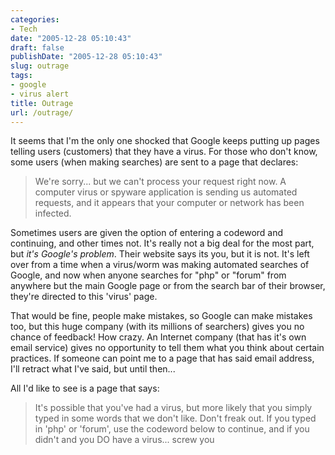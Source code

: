 ```yaml
---
categories:
- Tech
date: "2005-12-28 05:10:43"
draft: false
publishDate: "2005-12-28 05:10:43"
slug: outrage
tags:
- google
- virus alert
title: Outrage
url: /outrage/
---
```

It seems that I'm the only one shocked that Google keeps putting up
pages telling users (customers) that they have a virus. For those who
don't know, some users (when making searches) are sent to a page that
declares:

> We're sorry... but we can't process your request right now. A computer
> virus or spyware application is sending us automated requests, and it
> appears that your computer or network has been infected.

Sometimes users are given the option of entering a codeword and
continuing, and other times not. It's really not a big deal for the most
part, but *it's Google's problem*. Their website says its you, but it is
not. It's left over from a time when a virus/worm was making automated
searches of Google, and now when anyone searches for "php" or "forum"
from anywhere but the main Google page or from the search bar of their
browser, they're directed to this 'virus' page.

That would be fine, people make mistakes, so Google can make mistakes
too, but this huge company (with its millions of searchers) gives you no
chance of feedback! How crazy. An Internet company (that has it's own
email service) gives no opportunity to tell them what you think about
certain practices. If someone can point me to a page that has said email
address, I'll retract what I've said, but until then...

All I'd like to see is a page that says:

> It's possible that you've had a virus, but more likely that you simply
> typed in some words that we don't like. Don't freak out. If you typed
> in 'php' or 'forum', use the codeword below to continue, and if you
> didn't and you DO have a virus... screw you